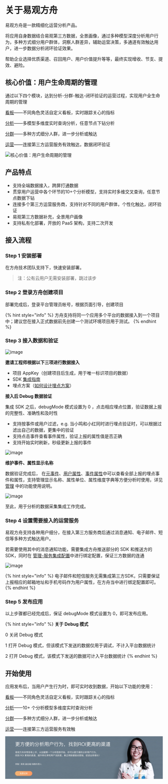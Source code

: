 # 关于易观方舟

易观方舟是一款精细化运营分析产品。

将应用自身数据结合易观第三方数据，全景画像，通过多种模型深度分析用户行为，多种方式细分用户群体，洞察人群差异，辅助运营决策，多通道有效触达用户，进一步数据分析闭环验证效果。

帮助企业选择优质渠道、召回用户、用户价值提升等等，最终实现增收、节支、提效、避险。

## 核心价值：用户生命周期的管理

通过以下四个模块，达到分析-分群-触达-闭环验证的运营过程，实现用户全生命周期的管理

[看板](https://github.com/larryisthere/ark-docs/tree/03211ca894b85a2ac80a6540af9a600714d71d2c/docs/panel.md)——不同角色灵活自定义看板，实时跟踪关心的指标

[分析](https://github.com/larryisthere/ark-docs/tree/03211ca894b85a2ac80a6540af9a600714d71d2c/docs/analytics.md)——多模型多维度实时查询分析，任意节点下钻分析

[分群](https://github.com/larryisthere/ark-docs/tree/03211ca894b85a2ac80a6540af9a600714d71d2c/docs/segmentation.md)——多种方式细分人群，进一步分析或触达

[运营](https://github.com/larryisthere/ark-docs/tree/03211ca894b85a2ac80a6540af9a600714d71d2c/docs/operation.md)——连接第三方运营服务有效触达，数据闭环验证

![&#x6838;&#x5FC3;&#x4EF7;&#x503C;&#xFF1A;&#x7528;&#x6237;&#x751F;&#x547D;&#x5468;&#x671F;&#x7684;&#x7BA1;&#x7406;](https://imguserradar.analysys.cn/fangzhou/sysImg/201706141931230718.png)

## 产品特点

* 支持全端数据接入，跨屏打通数据
* 贯穿用户运营中各个环节的10+个分析模型，支持实时多维交叉查询，任意节点数据下钻
* 连接多个第三方运营服务商，支持针对不同的用户群体，个性化触达，闭环验证
* 易观第三方数据补充，全景用户画像
* 支持私有化部署，开放的 PaaS 架构，支持二次开发

## 接入流程

### Step 1 安装部署

在方舟技术团队支持下，快速安装部署。

> 注：公有云用户无需安装部署，跳过该步

### Step 2 登录方舟创建项目

部署完成后，登录平台管理员帐号，根据页面引导，创建项目

{% hint style="info" %}
方舟支持将同一个应用多个平台的数据接入到一个项目中；建议您在接入正式数据前先创建一个测试环境项目用于测试。
{% endhint %}

### Step 3 接入数据和验证

![image](https://imguserradar.analysys.cn/fangzhou/img/2019/02/201902151449466087.png)

**邀请工程师根据以下三项进行数据接入**

* 项目 AppKey（创建项目后生成，用于唯一标识项目的数据）
* SDK [集成指南](https://github.com/larryisthere/ark-docs/tree/03211ca894b85a2ac80a6540af9a600714d71d2c/docs/sdk.md)
* 埋点方案（[如何设计埋点方案](https://github.com/larryisthere/ark-docs/tree/03211ca894b85a2ac80a6540af9a600714d71d2c/docs/integration-tracking-plan.md)）

**接入后 Debug 数据验证**

集成 SDK 之后，debugMode 模式设置为 0 ，点击相应埋点位置，验证数据上报的完整性、准确性和及时性

* 支持按事件或用户过滤，e.g. 当小鸣和小红同时进行埋点验证时，可以根据过滤出自己的数据，更集中的验证
* 支持点击事件查看事件属性，验证上报的属性值是否正确
* 支持开始实时刷新，秒级更新上报的事件

![image](https://imguserradar.analysys.cn/fangzhou/img/2019/02/201902151546546394.png%20)

**维护事件、属性显示名称**

数据验证完成后， 在[元事件](https://github.com/larryisthere/ark-docs/tree/03211ca894b85a2ac80a6540af9a600714d71d2c/docs/project-meta-events.md)、[用户属性](https://github.com/larryisthere/ark-docs/tree/03211ca894b85a2ac80a6540af9a600714d71d2c/docs/project-user-properties.md)、[事件属性](https://github.com/larryisthere/ark-docs/tree/03211ca894b85a2ac80a6540af9a600714d71d2c/docs/project-user-properties.md)中可以查看全部上报的埋点事件和属性，支持管理显示名称、属性单位、属性维度字典等方便分析时使用，详见 [管理](https://github.com/larryisthere/ark-docs/tree/03211ca894b85a2ac80a6540af9a600714d71d2c/docs/project-manegement.md) 中的功能使用说明。

![image](https://imguserradar.analysys.cn/fangzhou/img/2018/08/201808101148521850.png)

至此，用于分析的数据采集集成工作完成。

### Step 4 设置需要接入的运营服务

易观方舟支持各种用户细分，在接入第三方服务商后通过消息通知、电子邮件、短信等多种方式触达用户。

若需要使用其中的消息通知功能，需要集成方舟推送部分的 SDK 和推送方的 SDK，同时在 [管理-服务集成配置](https://github.com/larryisthere/ark-docs/tree/03211ca894b85a2ac80a6540af9a600714d71d2c/docs/project-integrations.md)中进行绑定配置，保证三方数据的连通

![image](https://imguserradar.analysys.cn/fangzhou/img/2019/02/201902151613578859.png)

{% hint style="info" %}
电子邮件和短信服务无需集成第三方SDK，只需要保证上报相应的邮箱地址和手机号码作为用户属性，在方舟当中进行绑定配置即可。
{% endhint %}

### Step 5 发布应用

以上步骤都已经完成后，保证 debugMode 模式设置为 0，即可发布应用。

{% hint style="info" %}
**关于 Debug 模式**

0 关闭 Debug 模式

1 打开 Debug 模式，但该模式下发送的数据仅用于调试，不计入平台数据统计 

2 打开 Debug 模式，该模式下发送的数据可计入平台数据统计
{% endhint %}

## 开始使用

应用发布后，当用户产生行为时，即可实时收到数据，开始以下功能的使用：

[看板](https://github.com/larryisthere/ark-docs/tree/03211ca894b85a2ac80a6540af9a600714d71d2c/docs/panel.md)——不同角色灵活自定义看板，实时跟踪关心的指标

[分析](https://github.com/larryisthere/ark-docs/tree/03211ca894b85a2ac80a6540af9a600714d71d2c/docs/analytics.md)——10+ 个分析模型多维度实时查询分析

[分群](https://github.com/larryisthere/ark-docs/tree/03211ca894b85a2ac80a6540af9a600714d71d2c/docs/segmentation.md)——多种方式细分人群，进一步分析或触达

[运营](https://github.com/larryisthere/ark-docs/tree/03211ca894b85a2ac80a6540af9a600714d71d2c/docs/operation.md)——连接第三方运营服务有效触

![](.gitbook/assets/201901151711159657.jpg)

